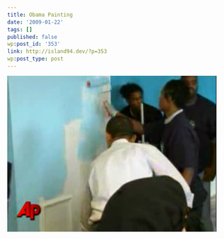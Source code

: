 ```yaml
---
title: Obama Painting
date: '2009-01-22'
tags: []
published: false
wp:post_id: '353'
link: http://island94.dev/?p=353
wp:post_type: post
---
```


![Obama Painting](2009-01-22-Obama-Painting/picture-3.png "Obama Painting")